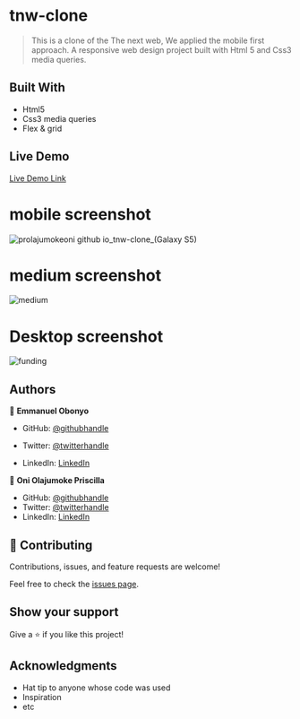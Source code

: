# tnw-clone

> This is a clone of the The next web, We applied the mobile first approach. A responsive web design project built with Html 5 and Css3 media queries. 

## Built With

- Html5
- Css3 media queries
- Flex & grid


## Live Demo

[Live Demo Link](https://prolajumokeoni.github.io/tnw-clone/)


# mobile screenshot
![prolajumokeoni github io_tnw-clone_(Galaxy S5)](https://user-images.githubusercontent.com/69638013/113019464-8e55f380-9179-11eb-89bd-a07d16f91de1.png)
# medium screenshot
![medium](https://user-images.githubusercontent.com/69638013/113029728-af701180-9184-11eb-9534-5e123b4d3250.PNG)
# Desktop screenshot
![funding](https://user-images.githubusercontent.com/69638013/113025627-10e1b180-9180-11eb-918d-2c343c808b21.PNG)



## Authors


👤 **Emmanuel Obonyo**

- GitHub: [@githubhandle](https://github.com/emmyobonyo)
- Twitter: [@twitterhandle](https://twitter.com/emmyobonyo)

- LinkedIn: [LinkedIn](https://www.linkedin.com/in/emmanuel-obonyo-3728a2200/)

👤 **Oni Olajumoke Priscilla**

- GitHub: [@githubhandle](https://github.com/prolajumokeoni)
- Twitter: [@twitterhandle](https://twitter.com/prolajumokeoni)
- LinkedIn: [LinkedIn](https://www.linkedin.com/in/olajumoke-priscilla-oni-44a48b162/)


## 🤝 Contributing

Contributions, issues, and feature requests are welcome!

Feel free to check the [issues page](https://github.com/prolajumokeoni/tnw-clone/issues/).

## Show your support

Give a ⭐️ if you like this project!

## Acknowledgments

- Hat tip to anyone whose code was used
- Inspiration
- etc